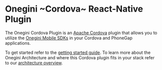 # Onegini ~Cordova~ React-Native Plugin

The Onegini Cordova Plugin is an [Apache Cordova](https://cordova.apache.org/) plugin that allows you to utilize the [Onegini Mobile SDKs](https://docs.onegini.com/onegini-sdk.html) in your Cordova and PhoneGap applications.

To get started refer to the [getting started guide](https://docs.onegini.com/msp/latest/cordova-plugin/topics/getting-started.html).
To learn more about the Onegini Architecture and where this Cordova plugin fits in your stack refer to our [architecture overview](https://docs.onegini.com/architecture.html).
